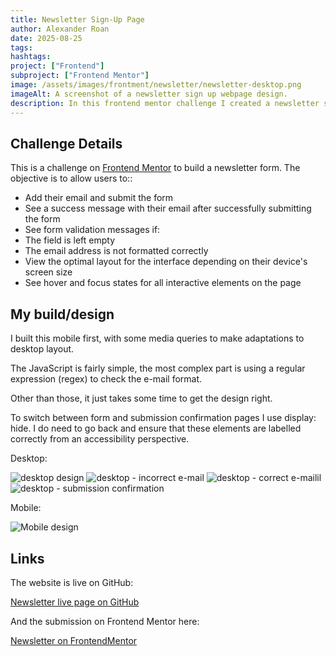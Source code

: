 ```yaml
---
title: Newsletter Sign-Up Page
author: Alexander Roan
date: 2025-08-25
tags: 
hashtags:
project: ["Frontend"]
subproject: ["Frontend Mentor"]
image: /assets/images/frontment/newsletter/newsletter-desktop.png
imageAlt: A screenshot of a newsletter sign up webpage design.
description: In this frontend mentor challenge I created a newsletter sign up page in HTML and CSS with JavaScript to control e-mail validation and a confimation page.
---
```


## Challenge Details

This is a challenge on [Frontend Mentor](https://www.frontendmentor.io/) to build a newsletter form. The objective is to allow users to::

- Add their email and submit the form
- See a success message with their email after successfully submitting the form
- See form validation messages if:
- The field is left empty
- The email address is not formatted correctly
- View the optimal layout for the interface depending on their device's screen size
- See hover and focus states for all interactive elements on the page

## My build/design

I built this mobile first, with some media queries to make adaptations to desktop layout.

The JavaScript is fairly simple, the most complex part is using a regular expression (regex) to check the e-mail format.

Other than those, it just takes some time to get the design right.

To switch between form and submission confirmation pages I use display: hide. I do need to go back and ensure that these elements are labelled correctly from an accessibility perspective.

Desktop:

![desktop design](/assets/images/frontment/newsletter/newsletter-desktop.png)
![desktop - incorrect e-mail](/assets/images/frontment/newsletter/newsletter-desktop-2.png)
![desktop - correct e-mailil](/assets/images/frontment/newsletter/newsletter-desktop-3.png)
![desktop - submission confirmation](/assets/images/frontment/newsletter/newsletter-desktop-4.png)

Mobile:

![Mobile design](/assets/images/frontment/newsletter/newsletter-mobile.png)

## Links

The website is live on GitHub:

[Newsletter live page on GitHub](https://dearestalexander.github.io/fm-newsletter/)

And the submission on Frontend Mentor here:

[Newsletter on FrontendMentor](https://www.frontendmentor.io/solutions/newsletter-sign-up-form-with-html-css-js-NpWZUEXkEi)
